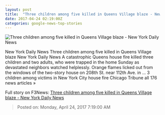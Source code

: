 ```yaml
---
layout: post
title:  "Three children among five killed in Queens Village blaze - New York Daily News"
date: 2017-04-24 02:19:00Z
categories: google-news-top-stories
---
```


![Three children among five killed in Queens Village blaze - New York Daily News](http://assets.nydailynews.com/polopoly_fs/1.3092281.1492982802!/img/httpImage/image.jpg_gen/derivatives/landscape_1200/article-fire-4-0423.jpg)

New York Daily News Three children among five killed in Queens Village blaze New York Daily News A catastrophic Queens house fire killed three children and two adults, who were trapped in the home Sunday as devastated neighbors watched helplessly. Orange flames licked out from the windows of the two-story house on 208th St. near 112th Ave. in ... 3 children among victims in New York City house fire Chicago Tribune all 176 news articles »


Full story on F3News: [Three children among five killed in Queens Village blaze - New York Daily News](http://www.f3nws.com/n/BhNfyD)

> Posted on: Monday, April 24, 2017 7:19:00 AM
